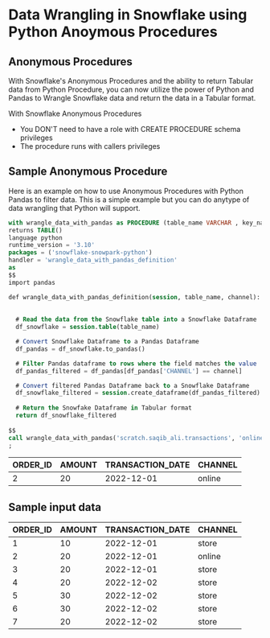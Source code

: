 # Data Wrangling in Snowflake using Python Anoymous Procedures

## Anonymous Procedures

With Snowflake's Anonymous Procedures and the ability to return Tabular data from Python Procedure, you can now utilize the power of Python and Pandas to Wrangle Snowflake data and return the data in a Tabular format.

With Snowflake Anonymous Procedures
- You DON'T need to have a role with CREATE PROCEDURE schema privileges 
- The procedure runs with callers privileges


## Sample Anonymous Procedure
Here is an example on how to use Anonymous Procedures with Python Pandas to filter data. This is a simple example but you can do anytype of data wrangling that Python will support.

```sql
with wrangle_data_with_pandas as PROCEDURE (table_name VARCHAR , key_name VARCHAR)
returns TABLE()
language python
runtime_version = '3.10'
packages = ('snowflake-snowpark-python')
handler = 'wrangle_data_with_pandas_definition'
as
$$
import pandas

def wrangle_data_with_pandas_definition(session, table_name, channel):
  
  
  # Read the data from the Snowflake table into a Snowflake Dataframe
  df_snowflake = session.table(table_name)

  # Convert Snowflake Dataframe to a Pandas Dataframe
  df_pandas = df_snowflake.to_pandas()

  # Filter Pandas dataframe to rows where the field matches the value
  df_pandas_filtered = df_pandas[df_pandas['CHANNEL'] == channel]

  # Convert filtered Pandas Dataframe back to a Snowflake Dataframe
  df_snowflake_filtered = session.create_dataframe(df_pandas_filtered)
  
  # Return the Snowfake Dataframe in Tabular format
  return df_snowflake_filtered
  
$$
call wrangle_data_with_pandas('scratch.saqib_ali.transactions', 'online')
;
```

| ORDER_ID | AMOUNT | TRANSACTION_DATE | CHANNEL |
|----------|--------|------------------|---------|
| 2        | 20     | 2022-12-01       | online  |

## Sample input data

| ORDER_ID | AMOUNT | TRANSACTION_DATE | CHANNEL |
|----------|--------|------------------|---------|
| 1        | 10     | 2022-12-01       | store   |
| 2        | 20     | 2022-12-01       | online  |
| 3        | 20     | 2022-12-01       | store   |
| 4        | 20     | 2022-12-02       | store   |
| 5        | 30     | 2022-12-02       | store   |
| 6        | 30     | 2022-12-02       | store   |
| 7        | 20     | 2022-12-02       | store   |
